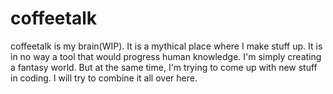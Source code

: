 # coffeetalk
coffeetalk is my brain(WIP). It is a mythical place where I make stuff up. It is in no way a tool that would progress human knowledge. I'm simply creating a fantasy world. But at the same time, I'm trying to come up with new stuff in coding. I will try to combine it all over here.
